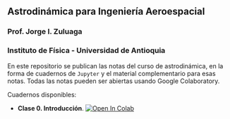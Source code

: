 ## Astrodinámica para Ingeniería Aeroespacial
### Prof. Jorge I. Zuluaga
### Instituto de Física - Universidad de Antioquia

En este repositorio se publican las notas del curso de astrodinámica, en la forma de cuadernos de `Jupyter` y el material complementario para esas notas. Todas las notas pueden ser abiertas usando Google Colaboratory.

Cuadernos disponibles:

- **Clase 0. Introducción**. 
  <a target="_blank" href="https://colab.research.google.com/github/seap-udea/notas-astrodyn/blob/main/Clase-00-astrodyn-introduccion.ipynb"><img src="https://colab.research.google.com/assets/colab-badge.svg" alt="Open In Colab"/></a>